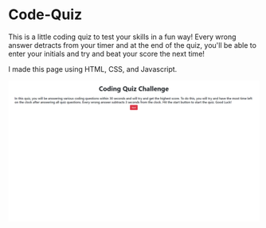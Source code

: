 # Code-Quiz

This is a little coding quiz to test your skills in a fun way! Every wrong answer detracts from your timer and at the end of the quiz, you'll be able to enter your initials and try and beat your score the next time! 

I made this page using HTML, CSS, and Javascript.

![Coding Quiz Screenshot](./Coding%20Quiz!%20-%20Google%20Chrome%209_20_2022%207_46_56%20AM.png)
